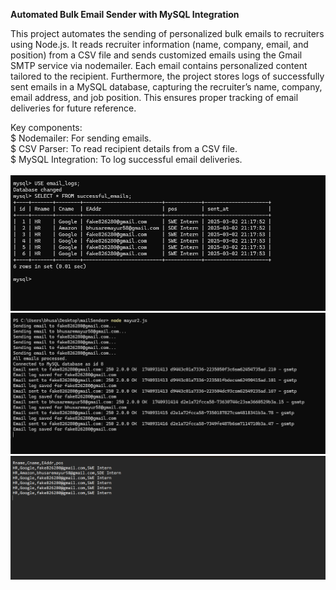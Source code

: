 <b>Automated Bulk Email Sender with MySQL Integration</b>

This project automates the sending of personalized bulk emails to recruiters using Node.js. It reads recruiter information (name, company, email, and position) from a CSV file and sends customized emails using the Gmail SMTP service via nodemailer. Each email contains personalized content tailored to the recipient.
Furthermore, the project stores logs of successfully sent emails in a MySQL database, capturing the recruiter’s name, company, email address, and job position. This ensures proper tracking of email deliveries for future reference.

Key components:<br>
$ Nodemailer: For sending emails.<br>
$ CSV Parser: To read recipient details from a CSV file.<br>
$ MySQL Integration: To log successful email deliveries.<br>
<br>
![Mysql table](./screenshots/MySQL_table.png)
![Terminal commands](./screenshots/Terminal_commands.png)
![csv file ](./screenshots/csv_file.png)
